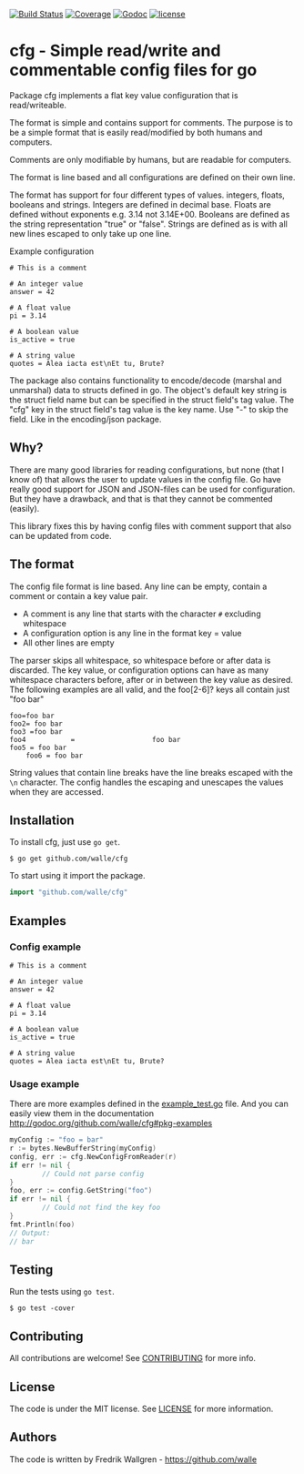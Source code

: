 [![Build Status](https://img.shields.io/travis/walle/cfg.svg?style=flat)](https://travis-ci.org/walle/cfg)
[![Coverage](https://img.shields.io/codecov/c/github/walle/cfg.svg?style=flat)](https://codecov.io/github/walle/cfg)
[![Godoc](http://img.shields.io/badge/godoc-reference-blue.svg?style=flat)](https://godoc.org/github.com/walle/cfg)
[![license](http://img.shields.io/badge/license-MIT-red.svg?style=flat)](https://raw.githubusercontent.com/walle/cfg/master/LICENSE)

# cfg - Simple read/write and commentable config files for go

Package cfg implements a flat key value configuration that is read/writeable.

The format is simple and contains support for comments. The purpose is to be a
simple format that is easily read/modified by both humans and computers.

Comments are only modifiable by humans, but are readable for computers. 

The format is line based and all configurations are defined on their own line. 

The format has support for four different types of values. integers, floats,
booleans and strings. Integers are defined in decimal base. Floats are defined
without exponents e.g. 3.14 not 3.14E+00. Booleans are defined as the string
representation "true" or "false". Strings are defined as is with all new lines
escaped to only take up one line.

Example configuration

```
# This is a comment

# An integer value
answer = 42

# A float value
pi = 3.14

# A boolean value
is_active = true

# A string value
quotes = Alea iacta est\nEt tu, Brute?
```

The package also contains functionality to encode/decode (marshal and
unmarshal) data to structs defined in go. The object's default key string is
the struct field name but can be specified in the struct field's tag value.
The "cfg" key in the struct field's tag value is the key name. Use "-" to skip
the field. Like in the encoding/json package.

## Why?

There are many good libraries for reading configurations, but none (that I know of) that allows the user to update values in the config file.
Go have really good support for JSON and JSON-files can be used for
configuration. But they have a drawback, and that is that they cannot be
commented (easily).

This library fixes this by having config files with comment support that also
can be updated from code.

## The format

The config file format is line based. Any line can be empty, contain a comment
or contain a key value pair.

* A comment is any line that starts with the character `#` excluding whitespace
* A configuration option is any line in the format key = value
* All other lines are empty

The parser skips all whitespace, so whitespace before or after data is discarded.
The key value, or configuration options can have as many whitespace characters
before, after or in between the key value as desired. The following examples
are all valid, and the foo[2-6]? keys all contain just "foo bar"

```
foo=foo bar
foo2= foo bar
foo3 =foo bar
foo4           =                   foo bar
foo5 = foo bar
    foo6 = foo bar
```

String values that contain line breaks have the line breaks escaped with the
`\n` character. The config handles the escaping and unescapes the values when
they are accessed.

## Installation

To install cfg, just use `go get`.

```shell
$ go get github.com/walle/cfg
```

To start using it import the package.

```go
import "github.com/walle/cfg"
```

## Examples

### Config example

```
# This is a comment

# An integer value
answer = 42

# A float value
pi = 3.14

# A boolean value
is_active = true

# A string value
quotes = Alea iacta est\nEt tu, Brute?
```

### Usage example

There are more examples defined in the [example_test.go](example_test.go)
file. And you can easily view them in the documentation
http://godoc.org/github.com/walle/cfg#pkg-examples

```go
myConfig := "foo = bar"
r := bytes.NewBufferString(myConfig)
config, err := cfg.NewConfigFromReader(r)
if err != nil {
        // Could not parse config
}
foo, err := config.GetString("foo")
if err != nil {
        // Could not find the key foo
}
fmt.Println(foo)
// Output:
// bar
```

## Testing

Run the tests using `go test`.

```shell
$ go test -cover
```

## Contributing

All contributions are welcome! See [CONTRIBUTING](CONTRIBUTING.md) for more
info.

## License

The code is under the MIT license. See [LICENSE](LICENSE) for more
information.

## Authors

The code is written by Fredrik Wallgren - https://github.com/walle
